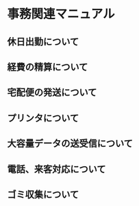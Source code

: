 # 事務関連マニュアル
## 休日出勤について
## 経費の精算について 
## 宅配便の発送について
## プリンタについて
## 大容量データの送受信について
## 電話、来客対応について
## ゴミ収集について
